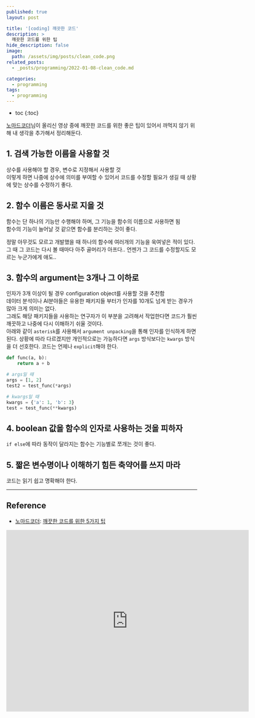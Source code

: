 ```yaml
---
published: true
layout: post

title: '[coding] 깨끗한 코드'
description: >
  깨끗한 코드를 위한 팁
hide_description: false
image: 
  path: /assets/img/posts/clean_code.png
related_posts:
  - _posts/programming/2022-01-08-clean_code.md

categories:
  - programming
tags:
  - programming
---
```

* toc
{:toc}

[노마드코더](https://www.youtube.com/c/%EB%85%B8%EB%A7%88%EB%93%9C%EC%BD%94%EB%8D%94NomadCoders)님이 올리신 영상 중에 깨끗한 코드를 위한 좋은 팁이 있어서 까먹지 않기 위해 내 생각을 추가해서 정리해둔다.  

## 1. 검색 가능한 이름을 사용할 것

상수를 사용해야 할 경우, 변수로 지정해서 사용할 것  
이렇게 하면 나중에 상수에 의미를 부여할 수 있어서 코드를 수정할 필요가 생길 때 상황에 맞는 상수를 수정하기 좋다.  

## 2. 함수 이름은 동사로 지을 것

함수는 단 하나의 기능만 수행해야 하며, 그 기능을 함수의 이름으로 사용하면 됨  
함수의 기능이 늘어날 것 같으면 함수를 분리하는 것이 좋다.  

정말 아무것도 모르고 개발했을 때 하나의 함수에 여러개의 기능을 욱여넣은 적이 있다.  
그 때 그 코드는 다시 볼 때마다 아주 골머리가 아프다.. 언젠가 그 코드를 수정할지도 모르는 누군가에게 애도..  

## 3. 함수의 argument는 3개나 그 이하로

인자가 3개 이상이 될 경우 configuration object를 사용할 것을 추천함  
데이터 분석이나 AI분야들은 유용한 패키지들 부터가 인자를 10개도 넘게 받는 경우가 많아 크게 의미는 없다.  
그래도 해당 패키지들을 사용하는 연구자가 이 부분을 고려해서 작업한다면 코드가 훨씬 깨끗하고 나중에 다시 이해하기 쉬울 것이다.  
아래와 같이 `asterisk`를 사용해서 `argument unpacking`을 통해 인자를 인식하게 하면 된다. 상황에 따라 다르겠지만 개인적으로는 가능하다면 `args` 방식보다는 `kwargs` 방식을 더 선호한다. 코드는 언제나 `explicit`해야 한다.

```python
def func(a, b):
    return a + b

# args일 때
args = [1, 2]
test2 = test_func(*args)

# kwargs일 때
kwargs = {'a': 1, 'b': 3}
test = test_func(**kwargs)
```

## 4. boolean 값을 함수의 인자로 사용하는 것을 피하자

`if else`에 따라 동작이 달라지는 함수는 기능별로 쪼개는 것이 좋다.  

## 5. 짧은 변수명이나 이해하기 힘든 축약어를 쓰지 마라

코드는 읽기 쉽고 명확해야 한다.  

---
## Reference
- [노마드코더](https://www.youtube.com/channel/UCUpJs89fSBXNolQGOYKn0YQ): [깨끗한 코드를 위한 5가지 팁](https://youtu.be/Jz8Sx1XYb04)  
<iframe width="640" height="480" src="https://www.youtube.com/embed/Jz8Sx1XYb04" title="YouTube video player" frameborder="0" allow="accelerometer; autoplay; clipboard-write; encrypted-media; gyroscope; picture-in-picture" allowfullscreen></iframe>